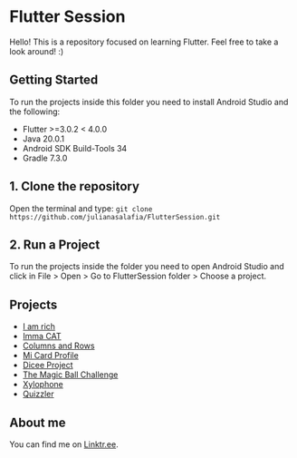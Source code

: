 # Flutter Session

Hello!
This is a repository focused on learning Flutter. Feel free to take a look around! :)

## Getting Started
To run the projects inside this folder you need to install Android Studio and the following:
 - Flutter >=3.0.2 < 4.0.0  
 - Java 20.0.1 
 - Android SDK Build-Tools 34
 - Gradle 7.3.0

## 1. Clone the repository
Open the terminal and type: `git clone https://github.com/julianasalafia/FlutterSession.git`

## 2. Run a Project
To run the projects inside the folder you need to open Android Studio and click in File > Open > Go to FlutterSession folder > Choose a project.

## Projects

- [I am rich](https://github.com/julianasalafia/FlutterSession/tree/main/i_am_rich)
- [Imma CAT](https://github.com/julianasalafia/FlutterSession/tree/main/Imma_CAT)
- [Columns and Rows](https://github.com/julianasalafia/FlutterSession/tree/main/columns_and_rows)
- [Mi Card Profile](https://github.com/julianasalafia/FlutterSession/tree/main/mi_card_profile)
- [Dicee Project](https://github.com/julianasalafia/FlutterSession/tree/main/dicee_project)
- [The Magic Ball Challenge](https://github.com/julianasalafia/FlutterSession/tree/main/magic_ball_challenge)
- [Xylophone](https://github.com/julianasalafia/FlutterSession/tree/main/xylophone_flutter)
- [Quizzler](https://github.com/julianasalafia/FlutterSession/tree/main/quizzler)

## About me

You can find me on [Linktr.ee](https://linktr.ee/juliana.salafia).

